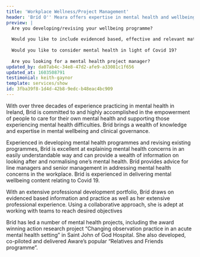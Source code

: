 ```yaml
---
title: 'Workplace Wellness/Project Management'
header: 'Bríd O'' Meara offers expertise in mental health and wellbeing programme development and project management'
preview: |
  Are you developing/revising your wellbeing programme?
  
  Would you like to include evidenced based, effective and relevant material on mental health and wellbeing?
  
  Would you like to consider mental health in light of Covid 19?
  
  Are you looking for a mental health project manager?
updated_by: da07ab4c-34e8-47d2-afe9-a33081c1f656
updated_at: 1603508791
testimonial: keith-gaynor
template: services/show
id: 3fba39f8-1d4d-42b8-9edc-b48eac4bc909
---
```

With over three decades of experience practicing in mental health in Ireland, Brid is committed to and highly accomplished in the empowerment of people to care for their own mental health and supporting those experiencing mental health difficulties. Bríd brings a wealth of knowledge and expertise in mental wellbeing and clinical governance.

Experienced in developing mental health programmes and revising existing programmes, Bríd is excellent at explaining mental health concerns in an easily understandable way and can provide a wealth of information on looking after and normalising one’s mental health. Bríd provides advice for line managers and senior management in addressing mental health concerns in the workplace. Bríd is experienced in delivering mental wellbeing content relating to Covid 19.

With an extensive professional development portfolio, Bríd draws on evidenced based information and practice as well as her extensive professional experience. Using a collaborative approach, she is adept at working with teams to reach desired objectives 

Bríd has led a number of mental health projects, including the award winning action research project “Changing observation practice in an acute mental health setting” in Saint John of God Hospital. She also developed, co-piloted and delivered Aware’s popular “Relatives and Friends programme”.